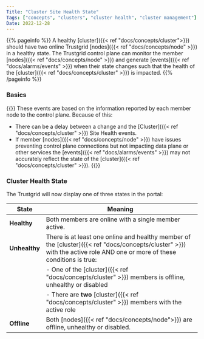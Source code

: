 ```yaml
---
Title: "Cluster Site Health State"
Tags: ["concepts", "clusters", "cluster health", "cluster management"]
Date: 2022-12-28
---
```


{{% pageinfo %}}
A healthy [cluster]({{< ref "docs/concepts/cluster">}}) should have two online Trustgrid [nodes]({{< ref "docs/concepts/node" >}}) in a healthy state. The Trustgrid control plane can monitor the member [nodes]({{< ref "docs/concepts/node" >}}) and generate [events]({{< ref "docs/alarms/events" >}}) when their state changes such that the health of the [cluster]({{< ref "docs/concepts/cluster" >}}) is impacted. 
{{% /pageinfo %}}

### Basics
{{<alert>}}
These events are based on the information reported by each member node to the control plane. Because of this:
- There can be a delay between a change and the [Cluster]({{< ref "docs/concepts/cluster" >}}) Site Health events.
- If member [nodes]({{< ref "docs/concepts/node" >}}) have issues preventing control plane connections but not impacting data plane or other services the [events]({{< ref "docs/alarms/events" >}}) may not accurately reflect the state of the [cluster]({{< ref "docs/concepts/cluster" >}}).
{{</alert>}}


### Cluster Health State
The Trustgrid will now display one of three states in the portal:

| State | Meaning |
|-------|---------|
| **Healthy** | Both members are online with a single member active. |
| **Unhealthy** | There is at least one online and healthy member of the [cluster]({{< ref "docs/concepts/cluster" >}}) with the active role AND one or more of these conditions is true:
| |- One of the [cluster]({{< ref "docs/concepts/cluster" >}}) members is offline, unhealthy or disabled
| |- There are **two** [cluster]({{< ref "docs/concepts/cluster" >}}) members with the active role |
| **Offline** | Both [nodes]({{< ref "docs/concepts/node">}}) are offline, unhealthy or disabled. |
